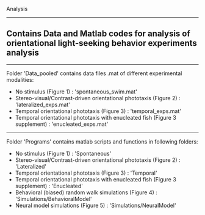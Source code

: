 Analysis

------
Contains Data and Matlab codes for analysis of orientational light-seeking behavior experiments analysis
------

---
Folder 'Data_pooled' contains data files .mat of different experimental modalities:

- No stimulus (Figure 1) : 
	'spontaneous_swim.mat'
- Stereo-visual/Contrast-driven orientational phototaxis (Figure 2) : 
	'lateralized_exps.mat'
- Temporal orientational phototaxis (Figure 3) : 
	'temporal_exps.mat'
- Temporal orientational phototaxis with enucleated fish (Figure 3 supplement) : 
	'enucleated_exps.mat'

---
Folder 'Programs' contains matlab scripts and functions in following folders:

- No stimulus (Figure 1) : 
	'Spontaneous' 
- Stereo-visual/Contrast-driven orientational phototaxis (Figure 2) : 
	'Lateralized' 
- Temporal orientational phototaxis (Figure 3) :
	'Temporal'  
- Temporal orientational phototaxis with enucleated fish (Figure 3 supplement) :
	'Enucleated' 
- Behavioral (biased) random walk simulations (Figure 4) : 
	'Simulations/BehavioralModel'
- Neural model simulations (Figure 5) : 
	'Simulations/NeuralModel'